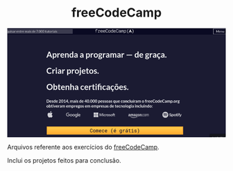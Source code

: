 <h1 align="center">freeCodeCamp</h1>

<img src=".github/freecodecamp.png" alt="Imagem da tela de entrada do freecodecamp" align="center"/>


Arquivos referente aos exercícios do <a href="https://www.freecodecamp.org/" target="blank">freeCodeCamp</a>.

Inclui os projetos feitos para conclusão.
